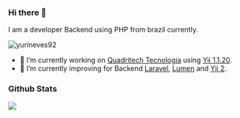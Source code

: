 ### Hi there 👋

I am a developer Backend using PHP from brazil currently.

<p align="left"><img src="https://komarev.com/ghpvc/?username=yurineves92" alt="yurineves92" /></p>

- 🌱 I’m currently working on [Quadritech Tecnologia](http://quadritech.com.br/) using [Yii 1.1.20](https://www.yiiframework.com/).
- 🔭 I’m currently improving for Backend [Laravel](https://laravel.com/), [Lumen](https://lumen.laravel.com/) and [Yii 2](https://www.yiiframework.com/).

### Github Stats

<img src="https://github-readme-stats.vercel.app/api?username=yurineves92&show_icons=true&count_private=true&show_icons=true&include_all_commits=true">
